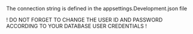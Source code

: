 The connection string is defined in the appsettings.Development.json file

! DO NOT FORGET TO CHANGE THE USER ID AND PASSWORD ACCORDING TO YOUR DATABASE USER CREDENTIALS !
